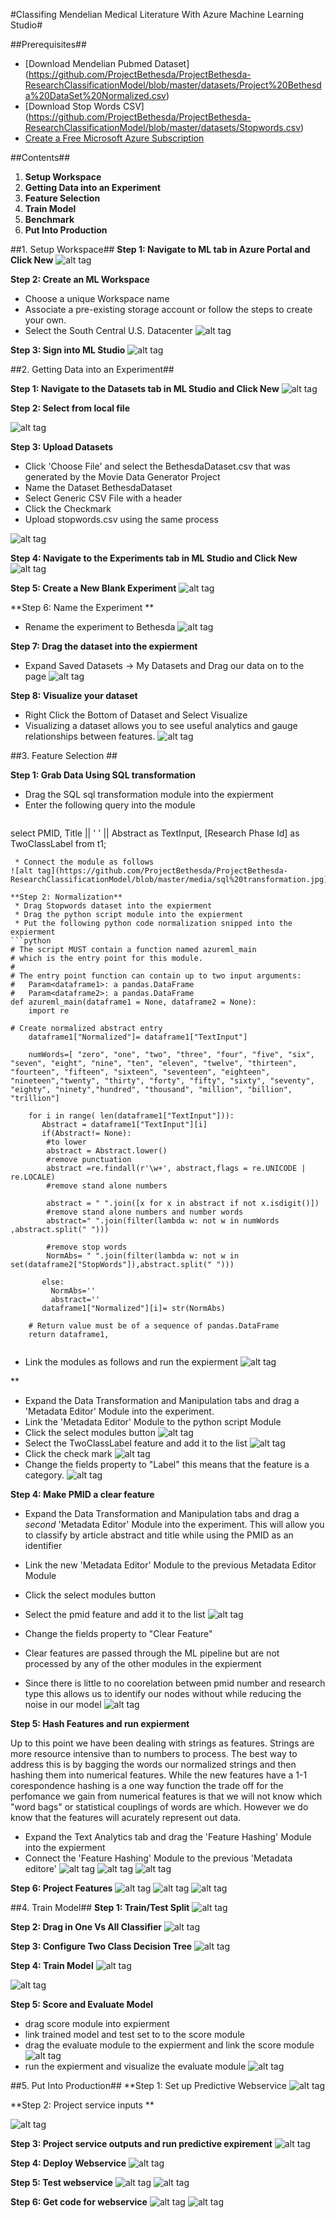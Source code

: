 #Classifing Mendelian Medical Literature With Azure Machine Learning Studio#

##Prerequisites##
* [Download Mendelian Pubmed Dataset] (https://github.com/ProjectBethesda/ProjectBethesda-ResearchClassificationModel/blob/master/datasets/Project%20Bethesda%20DataSet%20Normalized.csv)
* [Download Stop Words CSV] (https://github.com/ProjectBethesda/ProjectBethesda-ResearchClassificationModel/blob/master/datasets/Stopwords.csv)
* [Create a Free Microsoft Azure Subscription](https://azure.microsoft.com/en-us/free/)

##Contents##
1. **Setup Workspace**
2. **Getting Data into an Experiment**
2. **Feature Selection**
3. **Train Model**
4. **Benchmark**
5. **Put Into Production**

##1. Setup Workspace##
**Step 1: Navigate to ML tab in Azure Portal and Click New**
![alt tag](https://github.com/ProjectBethesda/ProjectBethesda-ResearchClassificationModel/blob/master/media/Create%20New%20Workspace.jpg)

**Step 2: Create an ML Workspace**
* Choose a unique Workspace name
* Associate a pre-existing storage account or follow the steps to create your own.
* Select the South Central U.S. Datacenter
![alt tag](https://github.com/ProjectBethesda/ProjectBethesda-ResearchClassificationModel/blob/master/media/Create%20New%20Workspace1.jpg)

**Step 3: Sign into ML Studio**
![alt tag](https://github.com/ProjectBethesda/ProjectBethesda-ResearchClassificationModel/blob/master/media/signInToMLStudio.jpg)

##2. Getting Data into an Experiment##

**Step 1: Navigate to the Datasets tab in ML Studio and Click New**
![alt tag](https://github.com/ProjectBethesda/ProjectBethesda-ResearchClassificationModel/blob/master/media/Datasetsnew.jpg)

**Step 2: Select from local file**

![alt tag](https://github.com/ProjectBethesda/ProjectBethesda-ResearchClassificationModel/blob/master/media/newDataset1.jpg)

**Step 3: Upload Datasets**

* Click 'Choose File' and select the BethesdaDataset.csv that was generated by the Movie Data Generator Project
* Name the Dataset BethesdaDataset
* Select Generic CSV File with a header
* Click the Checkmark
* Upload stopwords.csv using the same process

![alt tag](https://github.com/ProjectBethesda/ProjectBethesda-ResearchClassificationModel/blob/master/media/newDataset2.jpg)

**Step 4: Navigate to the Experiments tab in ML Studio and Click New**
![alt tag](https://github.com/ProjectBethesda/ProjectBethesda-ResearchClassificationModel/blob/master/media/newExpierment.jpg)

**Step 5: Create a New Blank Experiment**
![alt tag](https://github.com/ProjectBethesda/ProjectBethesda-ResearchClassificationModel/blob/master/media/newExpierment1.jpg)

**Step 6: Name the Experiment **
* Rename the experiment to Bethesda
![alt tag](https://github.com/ProjectBethesda/ProjectBethesda-ResearchClassificationModel/blob/master/media/nameExpierment1.jpg)

**Step 7: Drag the dataset into the expierment**
* Expand Saved Datasets -> My Datasets and Drag our data on to the page
![alt tag](https://github.com/ProjectBethesda/ProjectBethesda-ResearchClassificationModel/blob/master/media/dragDataSet.jpg)

**Step 8: Visualize your dataset**
* Right Click the Bottom of Dataset and Select Visualize
* Visualizing a dataset allows you to see useful analytics and gauge relationships between features.
![alt tag](https://github.com/ProjectBethesda/ProjectBethesda-ResearchClassificationModel/blob/master/media/visualize.jpg)


##3. Feature Selection ##

**Step 1: Grab Data Using SQL transformation**
 * Drag the SQL sql transformation module into the expierment
 * Enter the following query into the module
   ```sql
  select 
  PMID,
  Title ||  ' ' ||  Abstract
   as TextInput,
   [Research Phase Id]  as TwoClassLabel
   from t1;
```
 * Connect the module as follows 
![alt tag](https://github.com/ProjectBethesda/ProjectBethesda-ResearchClassificationModel/blob/master/media/sql%20transformation.jpg)

**Step 2: Normalization**
 * Drag Stopwords dataset into the expierment
 * Drag the python script module into the expierment
 * Put the following python code normalization snipped into the expierment
```python
# The script MUST contain a function named azureml_main
# which is the entry point for this module.
#
# The entry point function can contain up to two input arguments:
#   Param<dataframe1>: a pandas.DataFrame
#   Param<dataframe2>: a pandas.DataFrame
def azureml_main(dataframe1 = None, dataframe2 = None):
    import re
   
# Create normalized abstract entry 
    dataframe1["Normalized"]= dataframe1["TextInput"]
   
    numWords=[ "zero", "one", "two", "three", "four", "five", "six", "seven", "eight", "nine", "ten", "eleven", "twelve", "thirteen", "fourteen", "fifteen", "sixteen", "seventeen", "eighteen", "nineteen","twenty", "thirty", "forty", "fifty", "sixty", "seventy", "eighty", "ninety","hundred", "thousand", "million", "billion", "trillion"] 
  
    for i in range( len(dataframe1["TextInput"])):
       Abstract = dataframe1["TextInput"][i]
       if(Abstract!= None):
        #to lower
        abstract = Abstract.lower()
        #remove punctuation
        abstract =re.findall(r'\w+', abstract,flags = re.UNICODE | re.LOCALE) 
        #remove stand alone numbers
        
        abstract = " ".join([x for x in abstract if not x.isdigit()])
        #remove stand alone numbers and number words    
        abstract=" ".join(filter(lambda w: not w in numWords ,abstract.split(" ")))    

        #remove stop words
        NormAbs= " ".join(filter(lambda w: not w in set(dataframe2["StopWords"]),abstract.split(" ")))
        
       else:
         NormAbs=''
         abstract=''
       dataframe1["Normalized"][i]= str(NormAbs)
      
    # Return value must be of a sequence of pandas.DataFrame
    return dataframe1,
    
```
* Link the modules as follows and run the expierment 
![alt tag](https://github.com/ProjectBethesda/ProjectBethesda-ResearchClassificationModel/blob/master/media/stop%20words%20and%20python.jpg)

**

 * Expand the Data Transformation and Manipulation tabs and drag a 'Metadata Editor' Module into the experiment.
 * Link the 'Metadata Editor' Module to the python script Module
 * Click the select modules button
![alt tag](https://github.com/ProjectBethesda/ProjectBethesda-ResearchClassificationModel/blob/master/media/label%20part%201.jpg)
 * Select the TwoClassLabel feature and add it to the list
![alt tag](https://github.com/ProjectBethesda/ProjectBethesda-ResearchClassificationModel/blob/master/media/label%20part%202.jpg)
 * Click the check mark
![alt tag](https://github.com/ProjectBethesda/ProjectBethesda-ResearchClassificationModel/blob/master/media/label%20part%203.jpg)
 * Change the fields property to "Label" this means that the feature is a category.
![alt tag](https://github.com/ProjectBethesda/ProjectBethesda-ResearchClassificationModel/blob/master/media/label%20part%204.jpg)
 
**Step 4: Make PMID a clear feature**

* Expand the Data Transformation and Manipulation tabs and drag a *second* 'Metadata Editor' Module into the experiment. This will allow you to classify by article abstract and title while using the PMID as an identifier
* Link the new 'Metadata Editor' Module to the previous Metadata Editor Module
* Click the select modules button
* Select the pmid feature and add it to the list
![alt tag](https://github.com/ProjectBethesda/ProjectBethesda-ResearchClassificationModel/blob/master/media/pmid1.jpg)

* Change the fields property to "Clear Feature" 
* Clear features are passed through the ML pipeline but are not processed by any of the other modules in the expierment
* Since there is little to no coorelation between pmid number and research type this allows us to identify our nodes without while reducing the noise in our model
![alt tag](https://github.com/ProjectBethesda/ProjectBethesda-ResearchClassificationModel/blob/master/media/pmid2.jpg)

**Step 5: Hash Features and run expierment**

Up to this point we have been dealing with strings as features. Strings are more resource intensive than to numbers to process. The best way to address this is by bagging the words our normalized strings and then hashing them into numerical features. While the new features have a 1-1 corespondence hashing is a one way function the trade off for the perfomance we gain from numerical features is that we will not know which "word bags" or statistical couplings of words are which. However we do know that the features will acurately represent out data.
* Expand the Text Analytics tab and drag the 'Feature Hashing' Module into the expierment
* Connect the 'Feature Hashing' Module to the previous 'Metadata editore'
![alt tag](https://github.com/ProjectBethesda/ProjectBethesda-ResearchClassificationModel/blob/master/media/featurehashing.jpg)
![alt tag](https://github.com/ProjectBethesda/ProjectBethesda-ResearchClassificationModel/blob/master/media/featurehashing2.jpg)
![alt tag](https://github.com/ProjectBethesda/ProjectBethesda-ResearchClassificationModel/blob/master/media/featurehashing3.jpg)

**Step 6: Project Features**
![alt tag](https://github.com/ProjectBethesda/ProjectBethesda-ResearchClassificationModel/blob/master/media/featureselectionprojection.jpg)
![alt tag](https://github.com/ProjectBethesda/ProjectBethesda-ResearchClassificationModel/blob/master/media/featureselectionprojection2.jpg)
![alt tag](https://github.com/ProjectBethesda/ProjectBethesda-ResearchClassificationModel/blob/master/media/featureselectionprojection3.jpg)

##4. Train Model##
**Step 1: Train/Test Split**
![alt tag](https://github.com/ProjectBethesda/ProjectBethesda-ResearchClassificationModel/blob/master/media/testtrainsplit.jpg)

**Step 2: Drag in One Vs All Classifier**
![alt tag](https://github.com/ProjectBethesda/ProjectBethesda-ResearchClassificationModel/blob/master/media/onevsall.jpg)

**Step 3: Configure Two Class Decision Tree**
![alt tag](https://github.com/ProjectBethesda/ProjectBethesda-ResearchClassificationModel/blob/master/media/decison%20tree.jpg)

**Step 4: Train Model**
![alt tag](https://github.com/ProjectBethesda/ProjectBethesda-ResearchClassificationModel/blob/master/media/train1.jpg)

![alt tag](https://github.com/ProjectBethesda/ProjectBethesda-ResearchClassificationModel/blob/master/media/train2.jpg)

**Step 5: Score and Evaluate Model**
* drag score module into expierment
* link trained model and test set to to the score module 
* drag the evaluate module to the expierment and link the score module
![alt tag](https://github.com/ProjectBethesda/ProjectBethesda-ResearchClassificationModel/blob/master/media/score%20evaluate.jpg)
* run the expierment and visualize the evaluate module
![alt tag](https://github.com/ProjectBethesda/ProjectBethesda-ResearchClassificationModel/blob/master/media/ProjectBethesdaML%20Results.png)

##5. Put Into Production##
**Step 1: Set up Predictive Webservice
![alt tag](https://github.com/ProjectBethesda/ProjectBethesda-ResearchClassificationModel/blob/master/media/set%20up%20predictive%20webservice.jpg)

**Step 2: Project service inputs **

![alt tag](https://github.com/ProjectBethesda/ProjectBethesda-ResearchClassificationModel/blob/master/media/project%20service%20inputs.jpg)

**Step 3: Project service outputs and run predictive expirement**
![alt tag](https://github.com/ProjectBethesda/ProjectBethesda-ResearchClassificationModel/blob/master/media/project%20service%20outputs.jpg)

**Step 4: Deploy Webservice**
![alt tag](https://github.com/ProjectBethesda/ProjectBethesda-ResearchClassificationModel/blob/master/media/deploy%20as%20web%20service.jpg)

**Step 5: Test webservice**
![alt tag](https://github.com/ProjectBethesda/ProjectBethesda-ResearchClassificationModel/blob/master/media/test1.jpg)
![alt tag](https://github.com/ProjectBethesda/ProjectBethesda-ResearchClassificationModel/blob/master/media/test2.jpg)

**Step 6: Get code for webservice**
![alt tag](https://github.com/ProjectBethesda/ProjectBethesda-ResearchClassificationModel/blob/master/media/samplecode.jpg)
![alt tag](https://github.com/ProjectBethesda/ProjectBethesda-ResearchClassificationModel/blob/master/media/samplecode1.jpg)

